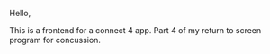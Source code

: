 Hello,

This is a frontend for a connect 4 app. Part 4 of my return to screen program for concussion.
